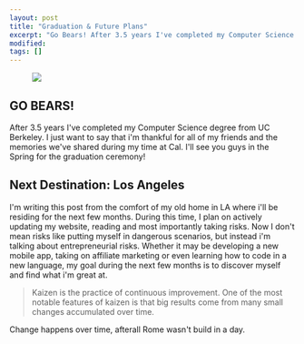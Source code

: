 ```yaml
---
layout: post
title: "Graduation & Future Plans"
excerpt: "Go Bears! After 3.5 years I've completed my Computer Science degree from UC Berkeley. I just want to say that i'm thankful for all of my friends and the memories we've shared during my time at Cal. I'll see you guys in the Spring for the graduation ceremony!"
modified:
tags: []
---
```


<figure>
	<img src="http://static1.squarespace.com/static/54a8a848e4b0d05e1aae00f3/t/54f2540fe4b02d9040dcc4df/1425167378331/">
</figure>

## GO BEARS!

After 3.5 years I've completed my Computer Science degree from UC Berkeley. I just want to say that i'm thankful for all of my friends and the memories we've shared during my time at Cal. I'll see you guys in the Spring for the graduation ceremony!

## Next Destination: Los Angeles

I'm writing this post from the comfort of my old home in LA where i'll be residing for the next few months. During this time, I plan on actively updating my website, reading and most importantly taking risks. Now I don't mean risks like putting myself in dangerous scenarios, but instead i'm talking about entrepreneurial risks. Whether it may be developing a new mobile app, taking on affiliate marketing or even learning how to code in a new language, my goal during the next few months is to discover myself and find what i'm great at.

> Kaizen is the practice of continuous improvement. One of the most notable features of kaizen is that big results come from many small changes accumulated over time. 

Change happens over time, afterall Rome wasn't build in a day.


